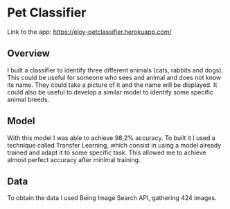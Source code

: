 # Pet Classifier
Link to the app: https://eloy-petclassifier.herokuapp.com/
## Overview
I built a classifier to identify three different animals (cats, rabbits and dogs). This could be useful for someone who sees and animal and does not know its name. They could take a picture of it and the name will be displayed. It could also be useful to develop a similar model to identify some specific animal breeds.

## Model
With this model I was able to achieve 98,2% accuracy. To built it I used a technique called Transfer Learning, which consist in using a model already trained and adapt it to some specific task. This allowed me to achieve almost perfect accuracy after minimal training.

## Data
To obtain the data I used Being Image Search API, gathering 424 images.
